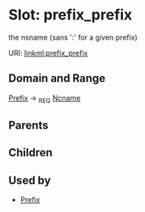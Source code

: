 
# Slot: prefix_prefix


the nsname (sans ':' for a given prefix)

URI: [linkml:prefix_prefix](https://w3id.org/linkml/prefix_prefix)


## Domain and Range

[Prefix](Prefix.md) ->  <sub>REQ</sub> [Ncname](types/Ncname.md)

## Parents


## Children


## Used by

 * [Prefix](Prefix.md)
